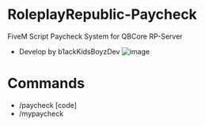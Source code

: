 # RoleplayRepublic-Paycheck
FiveM Script Paycheck System for QBCore RP-Server
- Develop by b1ackKidsBoyzDev
![image](https://i.postimg.cc/nzLrgdcL/7456456.png)

# Commands
- /paycheck [code]
- /mypaycheck 
